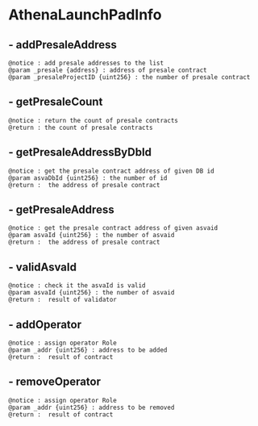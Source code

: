 # AthenaLaunchPadInfo

## - addPresaleAddress

```
@notice : add presale addresses to the list
@param _presale {address} : address of presale contract
@param _presaleProjectID {uint256} : the number of presale contract
```



## - getPresaleCount

```
@notice : return the count of presale contracts
@return : the count of presale contracts
```



## - getPresaleAddressByDbId

```
@notice : get the presale contract address of given DB id
@param asvaDbId {uint256} : the number of id
@return :  the address of presale contract
```

## - getPresaleAddress

```
@notice : get the presale contract address of given asvaid
@param asvaId {uint256} : the number of asvaid
@return :  the address of presale contract
```

## - validAsvaId

```
@notice : check it the asvaId is valid
@param asvaId {uint256} : the number of asvaid
@return :  result of validator
```

## - addOperator

```
@notice : assign operator Role
@param _addr {uint256} : address to be added
@return :  result of contract
```

## - removeOperator

```
@notice : assign operator Role
@param _addr {uint256} : address to be removed
@return :  result of contract
```
